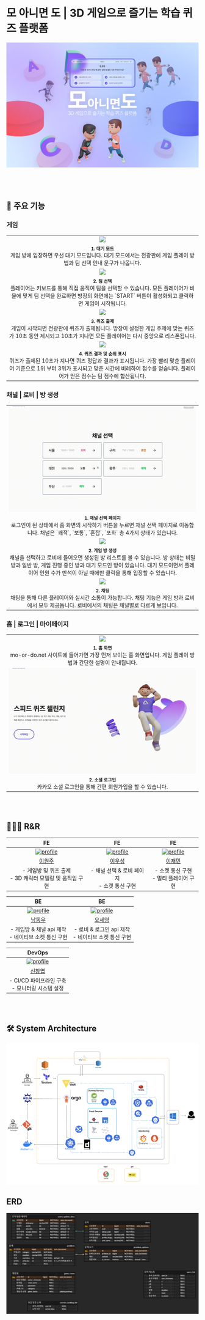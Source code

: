 # 모 아니면 도 | 3D 게임으로 즐기는 학습 퀴즈 플랫폼

![image](./README.assets/thumbnail.png)
</br></br>
</br></br>

## 🌟 주요 기능

### 게임

<table>
  <tbody>
    <tr>
      <td align="center" valign="top" width="25%" ><img width="100%" src="./README.assets/대기모드.gif"/><br /><sub><b>1. 대기 모드 </b></sub><br />
      게임 방에 입장하면 우선 대기 모드입니다. 대기 모드에서는 전광판에 게임 플레이 방법과 팀 선택 안내 문구가 나옵니다.
      </td>
    </tr>
    <tr>
      <td align="center" valign="top" width="25%" ><img width="100%" src="./README.assets/팀-선택-및-시작-버튼-활성화.gif"/><br /><sub><b>2. 팀 선택</b></sub><br />
      플레이어는 키보드를 통해 직접 움직여 팀을 선택할 수 있습니다. 모든 플레이어가 비율에 맞게 팀 선택을 완료하면 방장의 화면에는 `START` 버튼이 활성화되고 클릭하면 게임이 시작됩니다.
      </td>
    </tr>
    <tr>
      <td align="center" valign="top" width="25%" ><img width="100%" src="./README.assets/퀴즈-출제.gif"/><br /><sub><b>3. 퀴즈 출제</b></sub><br />
      게임이 시작되면 전광판에 퀴즈가 출제됩니다. 방장이 설정한 게임 주제에 맞는 퀴즈가 10초 동안 제시되고 10초가 지나면 모든 플레이어는 다시 중앙으로 리스폰됩니다.
      </td>
    </tr>
    <tr>
      <td align="center" valign="top" width="25%" ><img width="100%" src="./README.assets/정답-및-등수-표시.gif"/><br /><sub><b>4. 퀴즈 결과 및 순위 표시</b></sub><br />
      퀴즈가 출제된 10초가 지나면 퀴즈 정답과 결과가 표시됩니다. 가장 빨리 맞춘 플레이어 기준으로 1위 부터 3위가 표시되고 맞춘 시간에 비례하여 점수를 얻습니다. 플레이어가 얻은 점수는 팀 점수에 합산됩니다.
      </td>
    </tr>
  </tbody>
</table>


### 채널 | 로비 | 방 생성

<table>
  <tbody>
    <tr>
      <td align="center" valign="top" width="25%" ><img width="100%" src="./README.assets/채널-선택.gif"/><br /><sub><b>1. 채널 선택 페이지</b></sub><br />
      로그인이 된 상태에서 홈 화면의 시작하기 버튼을 누르면 채널 선택 페이지로 이동합니다. 채널은 `쾌적`, `보통`, `혼잡`, `포화` 총 4가지 상태가 있습니다.
      </td>
    </tr>
    <tr>
      <td align="center" valign="top" width="25%" ><img width="100%" src="./README.assets/게임방_생성.gif"/><br /><sub><b>2. 게임 방 생성</b></sub><br />
      채널을 선택하고 로비에 들어오면 생성된 방 리스트를 볼 수 있습니다. 방 상태는 비밀 방과 일반 방, 게임 진행 중인 방과 대기 모드인 방이 있습니다. 대기 모드이면서 플레이어 인원 수가 만석이 아닐 때에만 클릭을 통해 입장할 수 있습니다.
      </td>
    </tr>
    <tr>
      <td align="center" valign="top" width="25%" ><img width="100%" src="./README.assets/채팅.gif"/><br /><sub><b>2. 채팅</b></sub><br />
      채팅을 통해 다른 플레이어와 실시간 소통이 가능합니다. 채팅 기능은 게임 방과 로비에서 모두 제공돕니다. 로비에서의 채팅은 채널별로 다르게 보입니다.
      </td>
    </tr>
  </tbody>
</table>

### 홈 | 로그인 | 마이페이지

<table>
  <tbody>
    <tr>
      <td align="center" valign="top" width="25%" ><img width="100%" src="./README.assets/홈화면.gif"/><br /><sub><b>1. 홈 화면</b></sub><br />
      mo-or-do.net 사이트에 들어가면 가장 먼저 보이는 홈 화면입니다. 게임 플레이 방법과 간단한 설명이 안내됩니다.
      </td>
    </tr>
    <tr>
      <td align="center" valign="top" width="25%" ><img width="100%" src="./README.assets/로그인.gif"/><br /><sub><b>2. 소셜 로그인</b></sub><br />
      카카오 소셜 로그인을 통해 간편 회원가입을 할 수 있습니다.
      </td>
    </tr>
  </tbody>
</table>

</br></br>

## 👩🏻‍💻 R&R

|                                                                       FE                                                                       |                                                                          FE                                                                          |                                                                        FE                                                                         |
| :--------------------------------------------------------------------------------------------------------------------------------------------: | :--------------------------------------------------------------------------------------------------------------------------------------------------: | :-----------------------------------------------------------------------------------------------------------------------------------------------: |
| <a href="https://github.com/3o14"><img src="https://avatars.githubusercontent.com/u/101818687?v=4" alt="profile" width="140" height="140"></a> | <a href="https://github.com/leewooseong"><img src="https://avatars.githubusercontent.com/u/42796944?v=4" alt="profile" width="140" height="140"></a> | <a href="https://github.com/Chosamee"><img src="https://avatars.githubusercontent.com/u/48636376?v=4" alt="profile" width="140" height="140"></a> |
|                                                       [이원주](https://github.com/3o14)                                                        |                                                       [이우성](https://github.com/leewooseong)                                                       |                                                       [이재민](https://github.com/Chosamee)                                                       |
|                                          - 게임방 및 퀴즈 출제 <br/>- 3D 캐릭터 모델링 및 움직임 구현                                          |                                                   - 채널 선택 & 로비 페이지 <br/>- 소켓 통신 구현                                                    |                                                    - 소켓 통신 구현 <br/>- 멀티 플레이어 구현                                                     |

|                                                                         BE                                                                         |                                                                        BE                                                                        |
| :------------------------------------------------------------------------------------------------------------------------------------------------: | :----------------------------------------------------------------------------------------------------------------------------------------------: |
| <a href="https://github.com/WhalesBob"><img src="https://avatars.githubusercontent.com/u/96509257?v=4" alt="profile" width="140" height="140"></a> | <a href="https://github.com/osy9536"><img src="https://avatars.githubusercontent.com/u/76714304?v=4" alt="profile" width="140" height="140"></a> |
|                                                       [남동우](https://github.com/WhalesBob)                                                       |                                                       [오세영](https://github.com/osy9536)                                                       |
|                                              - 게임방 & 채널 api 제작 <br/>- 네이티브 소켓 통신 구현                                               |                                             - 로비 & 로그인 api 제작 <br/>- 네이티브 소켓 통신 구현                                              |

|                                                                         DevOps                                                                          |
| :-----------------------------------------------------------------------------------------------------------------------------------------------------: |
| <a href="https://github.com/404-not-foundl"><img src="https://avatars.githubusercontent.com/u/69495305?v=4" alt="profile" width="140" height="140"></a> |
|                                                       [신창엽](https://github.com/404-not-foundl)                                                       |
|                                                          - CI/CD 파이프라인 구축 <br/>- 모니터링 시스템 설정 |

</br></br>

## 🛠️ System Architecture

![image](./README.assets/architecture.png)

## ERD

![image](./README.assets/erd.PNG)
